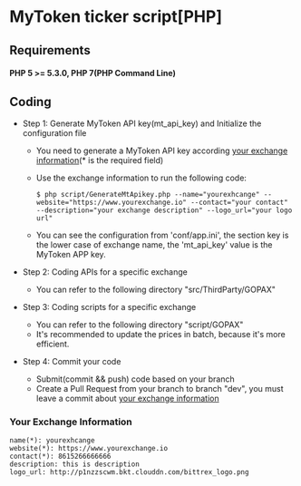 # MyToken ticker script[PHP]

## Requirements

#### PHP 5 >= 5.3.0, PHP 7(PHP Command Line)

## Coding

- Step 1: Generate MyToken API key(mt_api_key) and Initialize the configuration file
  - You need to generate a MyToken API key according [your exchange information](#exchange-information)(* is the required field)

  - Use the exchange information to run the following code:
    ```
    $ php script/GenerateMtApikey.php --name="yourexhcange" --website="https://www.yourexchange.io" --contact="your contact" --description="your exchange description" --logo_url="your logo url"
    ```

  - You can see the configuration from 'conf/app.ini', the section key is the lower case of exchange name, the 'mt_api_key' value is the MyToken APP key.

- Step 2: Coding APIs for a specific exchange
  - You can refer to the following directory "src/ThirdParty/GOPAX"

- Step 3: Coding scripts for a specific exchange
  - You can refer to the following directory "script/GOPAX"
  - It's recommended to update the prices in batch, because it's more efficient.

- Step 4: Commit your code
  - Submit(commit && push) code based on your branch
  - Create a Pull Request from your branch to branch "dev", you must leave a commit about [your exchange information](#exchange-information)
  
<a name="exchange-information"></a><a name="2.1"></a>  
### Your Exchange Information
```
name(*): yourexhcange
website(*): https://www.yourexchange.io
contact(*): 8615266666666
description: this is description
logo_url: http://p1nzzscwm.bkt.clouddn.com/bittrex_logo.png
```  